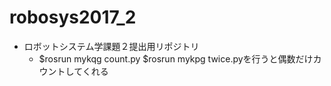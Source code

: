 # robosys2017_2

* ロボットシステム学課題２提出用リポジトリ
   * $rosrun mykqg count.py $rosrun mykpg twice.pyを行うと偶数だけカウントしてくれる
